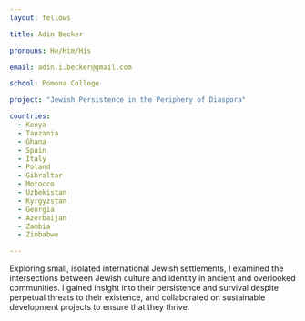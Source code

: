 ```yaml
---
layout: fellows

title: Adin Becker

pronouns: He/Him/His

email: adin.i.becker@gmail.com

school: Pomona College

project: "Jewish Persistence in the Periphery of Diaspora"

countries:
  - Kenya
  - Tanzania
  - Ghana
  - Spain
  - Italy
  - Poland
  - Gibraltar
  - Morocco
  - Uzbekistan
  - Kyrgyzstan
  - Georgia
  - Azerbaijan
  - Zambia
  - Zimbabwe

---
```


Exploring small, isolated international Jewish settlements, I examined the intersections between Jewish culture and identity in ancient and overlooked communities. I gained insight into their persistence and survival despite perpetual threats to their existence, and collaborated on sustainable development projects to ensure that they thrive.
